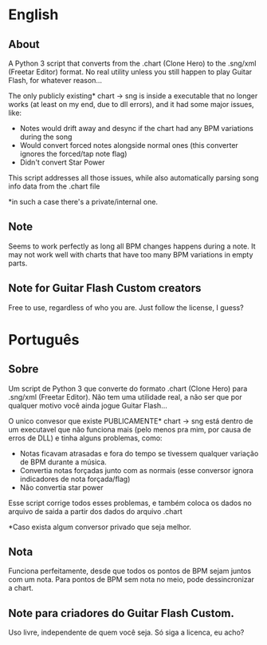 # English
## About
A Python 3 script that converts from the .chart (Clone Hero) to the .sng/xml (Freetar Editor) format. No real utility unless you still happen to play Guitar Flash, for whatever reason...

The only publicly existing\* chart -> sng is inside a executable that no longer works (at least on my end, due to dll errors), and it had some major issues, like:
* Notes would drift away and desync if the chart had any BPM variations during the song
* Would convert forced notes alongside normal ones (this converter ignores the forced/tap note flag)
* Didn't convert Star Power

This script addresses all those issues, while also automatically parsing song info data from the .chart file

\*in such a case there's a private/internal one.

## Note
Seems to work perfectly as long all BPM changes happens during a note. It may not work well with charts that have too many BPM variations in empty parts.

## Note for Guitar Flash Custom creators
Free to use, regardless of who you are. Just follow the license, I guess?

# Português
## Sobre
Um script de Python 3 que converte do formato .chart (Clone Hero) para .sng/xml (Freetar Editor). Não tem uma utilidade real, a não ser que por qualquer motivo você ainda jogue Guitar Flash...

O unico convesor que existe PUBLICAMENTE\* chart -> sng está dentro de um executavel que não funciona mais (pelo menos pra mim, por causa de erros de DLL) e tinha alguns problemas, como:
* Notas ficavam atrasadas e fora do tempo se tivessem qualquer variação de BPM durante a música.
* Convertia notas forçadas junto com as normais (esse conversor ignora indicadores de nota forçada/flag)
* Não convertia star power

Esse script corrige todos esses problemas, e também coloca os dados no arquivo de saida a partir dos dados do arquivo .chart

\*Caso exista algum conversor privado que seja melhor.

## Nota
Funciona perfeitamente, desde que todos os pontos de BPM sejam juntos com um nota. Para pontos de BPM sem nota no meio, pode dessincronizar a chart.

## Note para criadores do Guitar Flash Custom.
Uso livre, independente de quem você seja. Só siga a licenca, eu acho?
